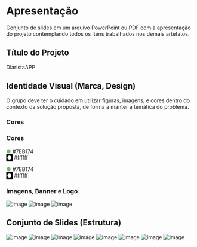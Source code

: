 # Apresentação

Conjunto de slides em um arquivo PowerPoint ou PDF com a apresentação do projeto contemplando todos os itens trabalhados nos demais artefatos.

## Título do Projeto

DiaristaAPP

## Identidade Visual (Marca, Design)

O grupo deve ter o cuidado em utilizar figuras, imagens, e cores dentro do contexto da solução proposta, de forma a manter a temática do problema.

### Cores

### Cores

<span style="color: #7EB174;">&#9679;</span> #7EB174  
<span style="color: #ffffff; background-color: #000000; padding: 2px;">&#9679;</span> #ffffff
 
<span style="color: #7EB174;">&#9679;</span> #7EB174  
<span style="color: #ffffff; background-color: #000000; padding: 2px;">&#9679;</span> #ffffff

### Imagens, Banner e Logo
![image](https://github.com/ICEI-PUC-Minas-PMV-ADS/pmv-ads-2024-1-e4-proj-dad-t3-diarista/assets/97962041/61df4ffa-c0d3-420a-a3bb-462209e6c061)
![image](https://github.com/ICEI-PUC-Minas-PMV-ADS/pmv-ads-2024-1-e4-proj-dad-t3-diarista/assets/97962041/2fbe44b0-f4db-4478-a3e7-0ff592419c81)
![image](https://github.com/ICEI-PUC-Minas-PMV-ADS/pmv-ads-2024-1-e4-proj-dad-t3-diarista/assets/97962041/30312d74-5de3-4838-92b5-f4eda799b9e3)

## Conjunto de Slides (Estrutura)

![image](https://github.com/ICEI-PUC-Minas-PMV-ADS/pmv-ads-2024-1-e4-proj-dad-t3-diarista/assets/97962041/9cf988af-12e0-4880-98ec-f49ab8f3c644)
![image](https://github.com/ICEI-PUC-Minas-PMV-ADS/pmv-ads-2024-1-e4-proj-dad-t3-diarista/assets/97962041/b304f354-48d3-4eaa-815c-07aa104ee694)
![image](https://github.com/ICEI-PUC-Minas-PMV-ADS/pmv-ads-2024-1-e4-proj-dad-t3-diarista/assets/97962041/01970268-4017-4a39-b2ae-0e2451aa8a56)
![image](https://github.com/ICEI-PUC-Minas-PMV-ADS/pmv-ads-2024-1-e4-proj-dad-t3-diarista/assets/97962041/95f5d37f-c40e-43a6-a2b7-180a285051fd)
![image](https://github.com/ICEI-PUC-Minas-PMV-ADS/pmv-ads-2024-1-e4-proj-dad-t3-diarista/assets/97962041/34c47c5e-847b-483f-8b82-425b0e4561c5)
![image](https://github.com/ICEI-PUC-Minas-PMV-ADS/pmv-ads-2024-1-e4-proj-dad-t3-diarista/assets/97962041/be133c74-7144-4740-9835-ca130011fbe8)
![image](https://github.com/ICEI-PUC-Minas-PMV-ADS/pmv-ads-2024-1-e4-proj-dad-t3-diarista/assets/97962041/3cfc1f45-ac14-49d3-a4be-897f08e71540)
![image](https://github.com/ICEI-PUC-Minas-PMV-ADS/pmv-ads-2024-1-e4-proj-dad-t3-diarista/assets/97962041/c017a1ac-377a-45c9-8cfb-8257743c41b8)
